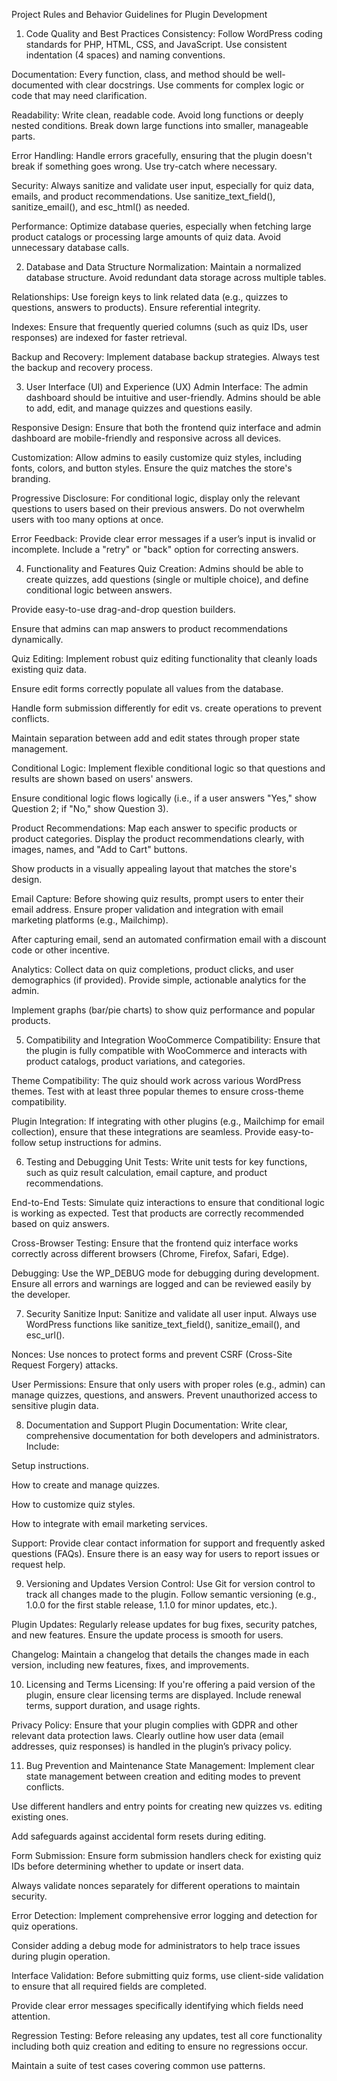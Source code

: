 Project Rules and Behavior Guidelines for Plugin Development
1. Code Quality and Best Practices
Consistency: Follow WordPress coding standards for PHP, HTML, CSS, and JavaScript. Use consistent indentation (4 spaces) and naming conventions.

Documentation: Every function, class, and method should be well-documented with clear docstrings. Use comments for complex logic or code that may need clarification.

Readability: Write clean, readable code. Avoid long functions or deeply nested conditions. Break down large functions into smaller, manageable parts.

Error Handling: Handle errors gracefully, ensuring that the plugin doesn't break if something goes wrong. Use try-catch where necessary.

Security: Always sanitize and validate user input, especially for quiz data, emails, and product recommendations. Use sanitize_text_field(), sanitize_email(), and esc_html() as needed.

Performance: Optimize database queries, especially when fetching large product catalogs or processing large amounts of quiz data. Avoid unnecessary database calls.

2. Database and Data Structure
Normalization: Maintain a normalized database structure. Avoid redundant data storage across multiple tables.

Relationships: Use foreign keys to link related data (e.g., quizzes to questions, answers to products). Ensure referential integrity.

Indexes: Ensure that frequently queried columns (such as quiz IDs, user responses) are indexed for faster retrieval.

Backup and Recovery: Implement database backup strategies. Always test the backup and recovery process.

3. User Interface (UI) and Experience (UX)
Admin Interface: The admin dashboard should be intuitive and user-friendly. Admins should be able to add, edit, and manage quizzes and questions easily.

Responsive Design: Ensure that both the frontend quiz interface and admin dashboard are mobile-friendly and responsive across all devices.

Customization: Allow admins to easily customize quiz styles, including fonts, colors, and button styles. Ensure the quiz matches the store's branding.

Progressive Disclosure: For conditional logic, display only the relevant questions to users based on their previous answers. Do not overwhelm users with too many options at once.

Error Feedback: Provide clear error messages if a user’s input is invalid or incomplete. Include a "retry" or "back" option for correcting answers.

4. Functionality and Features
Quiz Creation: Admins should be able to create quizzes, add questions (single or multiple choice), and define conditional logic between answers.

Provide easy-to-use drag-and-drop question builders.

Ensure that admins can map answers to product recommendations dynamically.

Quiz Editing: Implement robust quiz editing functionality that cleanly loads existing quiz data.

Ensure edit forms correctly populate all values from the database.

Handle form submission differently for edit vs. create operations to prevent conflicts.

Maintain separation between add and edit states through proper state management.

Conditional Logic: Implement flexible conditional logic so that questions and results are shown based on users' answers.

Ensure conditional logic flows logically (i.e., if a user answers "Yes," show Question 2; if "No," show Question 3).

Product Recommendations: Map each answer to specific products or product categories. Display the product recommendations clearly, with images, names, and "Add to Cart" buttons.

Show products in a visually appealing layout that matches the store's design.

Email Capture: Before showing quiz results, prompt users to enter their email address. Ensure proper validation and integration with email marketing platforms (e.g., Mailchimp).

After capturing email, send an automated confirmation email with a discount code or other incentive.

Analytics: Collect data on quiz completions, product clicks, and user demographics (if provided). Provide simple, actionable analytics for the admin.

Implement graphs (bar/pie charts) to show quiz performance and popular products.

5. Compatibility and Integration
WooCommerce Compatibility: Ensure that the plugin is fully compatible with WooCommerce and interacts with product catalogs, product variations, and categories.

Theme Compatibility: The quiz should work across various WordPress themes. Test with at least three popular themes to ensure cross-theme compatibility.

Plugin Integration: If integrating with other plugins (e.g., Mailchimp for email collection), ensure that these integrations are seamless. Provide easy-to-follow setup instructions for admins.

6. Testing and Debugging
Unit Tests: Write unit tests for key functions, such as quiz result calculation, email capture, and product recommendations.

End-to-End Tests: Simulate quiz interactions to ensure that conditional logic is working as expected. Test that products are correctly recommended based on quiz answers.

Cross-Browser Testing: Ensure that the frontend quiz interface works correctly across different browsers (Chrome, Firefox, Safari, Edge).

Debugging: Use the WP_DEBUG mode for debugging during development. Ensure all errors and warnings are logged and can be reviewed easily by the developer.

7. Security
Sanitize Input: Sanitize and validate all user input. Always use WordPress functions like sanitize_text_field(), sanitize_email(), and esc_url().

Nonces: Use nonces to protect forms and prevent CSRF (Cross-Site Request Forgery) attacks.

User Permissions: Ensure that only users with proper roles (e.g., admin) can manage quizzes, questions, and answers. Prevent unauthorized access to sensitive plugin data.

8. Documentation and Support
Plugin Documentation: Write clear, comprehensive documentation for both developers and administrators. Include:

Setup instructions.

How to create and manage quizzes.

How to customize quiz styles.

How to integrate with email marketing services.

Support: Provide clear contact information for support and frequently asked questions (FAQs). Ensure there is an easy way for users to report issues or request help.

9. Versioning and Updates
Version Control: Use Git for version control to track all changes made to the plugin. Follow semantic versioning (e.g., 1.0.0 for the first stable release, 1.1.0 for minor updates, etc.).

Plugin Updates: Regularly release updates for bug fixes, security patches, and new features. Ensure the update process is smooth for users.

Changelog: Maintain a changelog that details the changes made in each version, including new features, fixes, and improvements.

10. Licensing and Terms
Licensing: If you're offering a paid version of the plugin, ensure clear licensing terms are displayed. Include renewal terms, support duration, and usage rights.

Privacy Policy: Ensure that your plugin complies with GDPR and other relevant data protection laws. Clearly outline how user data (email addresses, quiz responses) is handled in the plugin’s privacy policy.

11. Bug Prevention and Maintenance
State Management: Implement clear state management between creation and editing modes to prevent conflicts.

Use different handlers and entry points for creating new quizzes vs. editing existing ones.

Add safeguards against accidental form resets during editing.

Form Submission: Ensure form submission handlers check for existing quiz IDs before determining whether to update or insert data.

Always validate nonces separately for different operations to maintain security.

Error Detection: Implement comprehensive error logging and detection for quiz operations.

Consider adding a debug mode for administrators to help trace issues during plugin operation.

Interface Validation: Before submitting quiz forms, use client-side validation to ensure that all required fields are completed.

Provide clear error messages specifically identifying which fields need attention.

Regression Testing: Before releasing any updates, test all core functionality including both quiz creation and editing to ensure no regressions occur.

Maintain a suite of test cases covering common use patterns.

